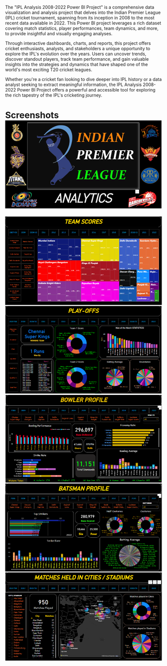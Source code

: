 The "IPL Analysis 2008-2022 Power BI Project" is a comprehensive data visualization and analysis project that delves into the Indian Premier League (IPL) cricket tournament, spanning from its inception in 2008 to the most recent data available in 2022. This Power BI project leverages a rich dataset covering match statistics, player performances, team dynamics, and more, to provide insightful and visually engaging analyses.

Through interactive dashboards, charts, and reports, this project offers cricket enthusiasts, analysts, and stakeholders a unique opportunity to explore the IPL's evolution over the years. Users can uncover trends, discover standout players, track team performance, and gain valuable insights into the strategies and dynamics that have shaped one of the world's most exciting T20 cricket leagues.

Whether you're a cricket fan looking to dive deeper into IPL history or a data analyst seeking to extract meaningful information, the IPL Analysis 2008-2022 Power BI Project offers a powerful and accessible tool for exploring the rich tapestry of the IPL's cricketing journey.


# Screenshots![1](https://github.com/Sujeetpaal21/IPL-Analyst/blob/main/Screenshot/269061502-de35d511-00ee-44d2-bd35-e5015fd21efd.png)
![6](https://github.com/Sujeetpaal21/IPL-Analyst/blob/main/Screenshot/269061625-30f8a3d9-b360-44fe-a260-e9a08aacb366.png)
![5](https://github.com/Sujeetpaal21/IPL-Analyst/blob/main/Screenshot/269061617-c9c31c31-df14-4b5b-a97c-27f9f1852192.png)
![4](https://github.com/Sujeetpaal21/IPL-Analyst/blob/main/Screenshot/269061607-45f6219f-47c3-4cf2-8389-1da6443b36d7.png)
![3](https://github.com/Sujeetpaal21/IPL-Analyst/blob/main/Screenshot/269061603-87c333e7-c73a-43ff-a3e8-74c9c5d1f88a.png)
![2](https://github.com/Sujeetpaal21/IPL-Analyst/blob/main/Screenshot/269061596-1a0bf4e3-b071-49e0-96fc-dadcef6db846.png)
